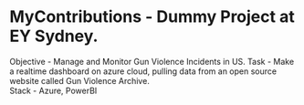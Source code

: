 # MyContributions - Dummy Project at EY Sydney. 
Objective - Manage and Monitor Gun Violence Incidents in US.
Task - Make a realtime dashboard on azure cloud, pulling data from an open source website called Gun Violence Archive.  
Stack - Azure, PowerBI
